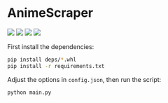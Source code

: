 # AnimeScraper

![](https://img.shields.io/github/license/steeven9/AnimeScraper)
![](https://img.shields.io/docker/cloud/automated/steeven9/AnimeScraper)
![](https://img.shields.io/docker/cloud/build/steeven9/AnimeScraper)
![](https://img.shields.io/tokei/lines/github/steeven9/AnimeScraper)

First install the dependencies:

```bash
pip install deps/*.whl
pip install -r requirements.txt
```

Adjust the options in `config.json`, then run the script:

```bash
python main.py
```
